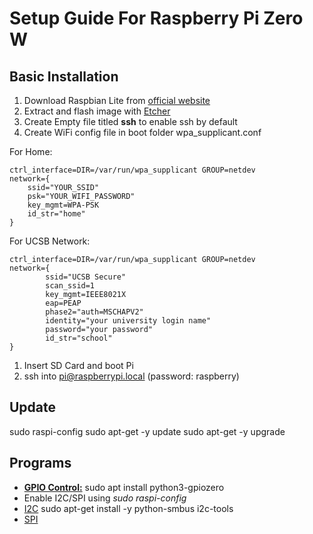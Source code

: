 # Setup Guide For Raspberry Pi Zero W
## Basic Installation
1. Download Raspbian Lite from [official website](https://www.raspberrypi.org/downloads/)
1. Extract and flash image with [Etcher](https://www.balena.io/etcher/)
1. Create Empty file titled **ssh** to enable ssh by default
1. Create WiFi config file in boot folder wpa_supplicant.conf

For Home:
```
ctrl_interface=DIR=/var/run/wpa_supplicant GROUP=netdev
network={
    ssid="YOUR_SSID"
    psk="YOUR_WIFI_PASSWORD"
    key_mgmt=WPA-PSK
    id_str="home"
}
```
For UCSB Network:
```
ctrl_interface=DIR=/var/run/wpa_supplicant GROUP=netdev
network={
        ssid="UCSB Secure"
        scan_ssid=1
        key_mgmt=IEEE8021X
        eap=PEAP
        phase2="auth=MSCHAPV2"
        identity="your university login name"
        password="your password"
        id_str="school"
}
```
1. Insert SD Card and boot Pi
1. ssh into pi@raspberrypi.local (password: raspberry)

## Update
sudo raspi-config
sudo apt-get -y update
sudo apt-get -y upgrade

## Programs
* [**GPIO Control:**](https://gpiozero.readthedocs.io/en/stable/index.html) sudo apt install python3-gpiozero
* Enable I2C/SPI using *sudo raspi-config*
* [I2C](http://www.raspberry-projects.com/pi/programming-in-python/i2c-programming-in-python/using-the-i2c-interface-2) sudo apt-get install -y python-smbus i2c-tools
* [SPI](https://www.raspberrypi.org/documentation/hardware/raspberrypi/spi/README.md)
